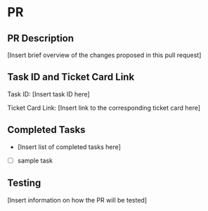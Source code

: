 # PR
## PR Description
[Insert brief overview of the changes proposed in this pull request]

## Task ID and Ticket Card Link
Task ID: [Insert task ID here]

Ticket Card Link: [Insert link to the corresponding ticket card here]

## Completed Tasks
- [Insert list of completed tasks here]
- [ ] sample task

## Testing
[Insert information on how the PR will be tested]